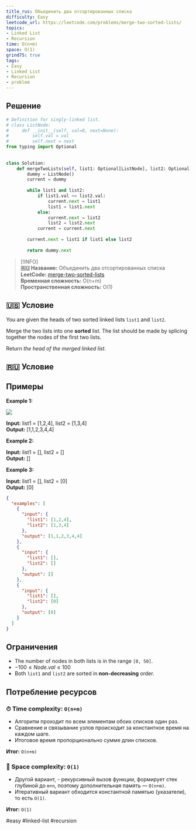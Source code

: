 ```yaml
---
title_rus: Объединить два отсортированных списка
difficulty: Easy
leetcode_url: https://leetcode.com/problems/merge-two-sorted-lists/
topics:
- Linked List
- Recursion
time: O(n+m)
space: O(1)
grind75: true
tags:
- Easy
- Linked List
- Recursion
- problem
---
```

## Решение

```python
# Definition for singly-linked list.  
# class ListNode:  
#     def __init__(self, val=0, next=None):  
#         self.val = val  
#         self.next = next  
from typing import Optional  
  
  
class Solution:  
    def mergeTwoLists(self, list1: Optional[ListNode], list2: Optional[ListNode]) -> Optional[ListNode]:  
        dummy = ListNode()  
        current = dummy  
  
        while list1 and list2:  
            if list1.val <= list2.val:  
                current.next = list1  
                list1 = list1.next  
            else:  
                current.next = list2  
                list2 = list2.next  
            current = current.next  
  
        current.next = list1 if list1 else list2  
  
        return dummy.next
```

> [!INFO]  
> **🇷🇺 Название:** Объединить два отсортированных списка  
> **LeetCode:** [merge-two-sorted-lists](https://leetcode.com/problems/merge-two-sorted-lists/)  
> **Временная сложность:** O(n+m)  
> **Пространственная сложность:** O(1)  



## 🇺🇸 Условие

You are given the heads of two sorted linked lists `list1` and `list2`.

Merge the two lists into one **sorted** list. The list should be made by splicing together the nodes of the first two lists.

Return _the head of the merged linked list_.

## 🇷🇺 Условие

<!-- Место для вставки перевода на русском языке -->

## Примеры

**Example 1:**

![](https://assets.leetcode.com/uploads/2020/10/03/merge_ex1.jpg)

**Input:** list1 = [1,2,4], list2 = [1,3,4]  
**Output:** [1,1,2,3,4,4]  

**Example 2:**

**Input:** list1 = [], list2 = []  
**Output:** []  

**Example 3:**

**Input:** list1 = [], list2 = [0]  
**Output:** [0]  

```json
{
  "examples": [
    {
      "input": {
        "list1": [1,2,4],
        "list2": [1,3,4]
      },
      "output": [1,1,2,3,4,4]
    },
    {
      "input": {
        "list1": [],
        "list2": []
      },
      "output": []
    },
    {
      "input": {
        "list1": [],
        "list2": [0]
      },
      "output": [0]
    }
  ]
}
```

## Ограничения

- The number of nodes in both lists is in the range `[0, 50]`.
- $-100 \leq Node.val \leq 100$
- Both `list1` and `list2` are sorted in **non-decreasing** order.

## Потребление ресурсов
### ⏱ Time complexity: `O(n+m)`

- Алгоритм проходит по всем элементам обоих списков один раз.
- Сравнение и связывание узлов происходит за константное время на каждом шаге.
- Итоговое время пропорционально сумме длин списков.

**Итог:** `O(n+m)`

### 🧠 Space complexity: `O(1)`

- Другой вариант, - рекурсивный вызов функции, формирует стек глубиной до `m+n`, поэтому дополнительная память — `O(n+m)`.
- Итеративный вариант обходится константной памятью (указатели), то есть `O(1)`.

**Итог:** `O(1)`

#easy #linked-list #recursion
